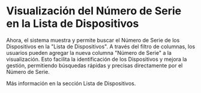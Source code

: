 # Visualización del Número de Serie en la Lista de Dispositivos

Ahora, el sistema muestra y permite buscar el Número de Serie de los Dispositivos en la "Lista de Dispositivos". A través del filtro de columnas, los usuarios pueden agregar la nueva columna "Número de Serie" a la visualización. Esto facilita la identificación de los Dispositivos y mejora la gestión, permitiendo búsquedas rápidas y precisas directamente por el Número de Serie.

Más información en la sección Lista de Dispositivos.
